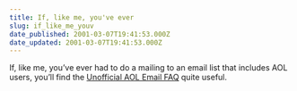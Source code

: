 ```yaml
---
title: If, like me, you've ever
slug: if_like_me_youv
date_published: 2001-03-07T19:41:53.000Z
date_updated: 2001-03-07T19:41:53.000Z
---
```


If, like me, you’ve ever had to do a mailing to an email list that includes AOL users, you’ll find the [Unofficial AOL Email FAQ](http://members.aol.com/adamkb/aol/mailfaq/) quite useful.
